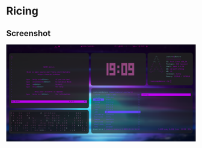 # Ricing

## Screenshot
![Image of Yaktocat](https://raw.githubusercontent.com/vukilis/iNatureOS/main/rice%231.png)